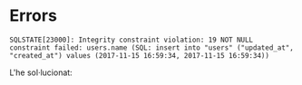 # Errors

    SQLSTATE[23000]: Integrity constraint violation: 19 NOT NULL constraint failed: users.name (SQL: insert into "users" ("updated_at", "created_at") values (2017-11-15 16:59:34, 2017-11-15 16:59:34))
    
L'he sol·lucionat:

